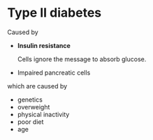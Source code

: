 # Type II diabetes

Caused by
* **Insulin resistance**

  Cells ignore the message to absorb glucose.

* Impaired pancreatic cells

which are caused by
* genetics
* overweight
* physical inactivity
* poor diet
* age
